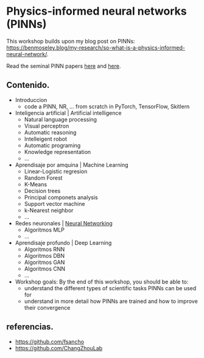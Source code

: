 # Physics-informed neural networks (PINNs)

This workshop builds upon my blog post on PINNs: https://benmoseley.blog/my-research/so-what-is-a-physics-informed-neural-network/. 

Read the seminal PINN papers [here](https://ieeexplore.ieee.org/document/712178) and [here](https://www.sciencedirect.com/science/article/pii/S0021999118307125).

## Contenido.
- Introduccion
    - code a PINN, NR, ... from scratch in PyTorch, TensorFlow, Skitlern
- Inteligencia artificial | Artificial intelligence
    - Natural language processing
    - Visual perceptron
    - Automatic reasoning
    - Intelleigent robot
    - Automatic programing
    - Knowledge representation
    - ...
- Aprendisaje por amquina | Machine Learning 
    - Linear-Logistic regresion
    - Random Forest
    - K-Means
    - Decision trees
    - Principal componets analysis
    - Support vector machine
    - k-Nearest neighbor
    - ...
- Redes neuronales | [Neural Networking](https://sistemascomputacionaleseducacion.blogspot.com/2020/12/redes-neuronales.html)
    - Algoritmos MLP
    - ...
- Aprendisaje profundo | Deep Learning
    - Algoritmos RNN
    - Algoritmos DBN
    - Algoritmos GAN
    - Algoritmos CNN
    - ...
- Workshop goals: By the end of this workshop, you should be able to:
    - understand the different types of scientific tasks PINNs can be used for
    - understand in more detail how PINNs are trained and how to improve their convergence

## referencias.
- https://github.com/fsancho
- https://github.com/ChangZhouLab